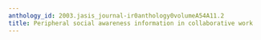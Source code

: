 ```yaml
---
anthology_id: 2003.jasis_journal-ir0anthology0volumeA54A11.2
title: Peripheral social awareness information in collaborative work
---
```

